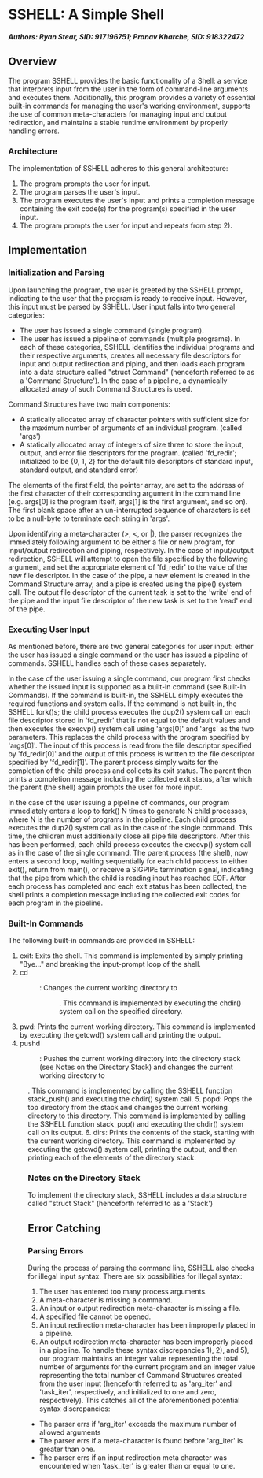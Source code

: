 # SSHELL: A Simple Shell
##### Authors: _Ryan Stear, SID: 917196751; Pranav Kharche, SID: 918322472_

## Overview
The program SSHELL provides the basic functionality of a Shell: a service that
interprets input from the user in the form of command-line arguments and
executes them. Additionally, this program provides a variety of essential
built-in commands for managing the user's working environment, supports the use
of common meta-characters for managing input and output redirection, and
maintains a stable runtime environment by properly handling errors.

### Architecture
The implementation of SSHELL adheres to this general architecture:
1. The program prompts the user for input.
2. The program parses the user's input.
3. The program executes the user's input and prints a completion message
containing the exit code(s) for the program(s) specified in the user input.
4. The program prompts the user for input and repeats from step 2).

## Implementation

### Initialization and Parsing
Upon launching the program, the user is greeted by the SSHELL prompt, indicating
to the user that the program is ready to receive input. However, this input
must be parsed by SSHELL. User input falls into two general categories:
* The user has issued a single command (single program).
* The user has issued a pipeline of commands (multiple programs).
In each of these categories, SSHELL identifies the individual programs and their
respective arguments, creates all necessary file descriptors for input and
output redirection and piping, and then loads each program into a data structure
called "struct Command" (henceforth referred to as a 'Command Structure'). In
the case of a pipeline, a dynamically allocated array of such Command Structures
is used.

Command Structures have two main components:
* A statically allocated array of character pointers with sufficient size for
the maximum number of arguments of an individual program. (called 'args')
* A statically allocated array of integers of size three to store the input,
output, and error file descriptors for the program. (called 'fd_redir';
initialized to be {0, 1, 2} for the default file descriptors of standard input,
standard output, and standard error)

The elements of the first field, the pointer array, are set to the address of
the first character of their corresponding argument in the command line (e.g.
args[0] is the program itself, args[1] is the first argument, and so on). The
first blank space after an un-interrupted sequence of characters is set to be a
null-byte to terminate each string in 'args'.

Upon identifying a meta-character (>, <, or |), the parser recognizes the
immediately following argument to be either a file or new program, for
input/output redirection and piping, respectively. In the case of input/output
redirection, SSHELL will attempt to open the file specified by the following
argument, and set the appropriate element of 'fd_redir' to the value of the new
file descriptor. In the case of the pipe, a new element is created in the
Command Structure array, and a pipe is created using the pipe() system call.
The output file descriptor of the current task is set to the 'write' end of the
pipe and the input file descriptor of the new task is set to the 'read' end of
the pipe.

### Executing User Input
As mentioned before, there are two general categories for user input: either the
user has issued a single command or the user has issued a pipeline of commands.
SSHELL handles each of these cases separately.

In the case of the user issuing a single command, our program first checks
whether the issued input is supported as a built-in command (see Built-In
Commands). If the command is built-in, the SSHELL simply executes the required
functions and system calls. If the command is not built-in, the SSHELL fork()s;
the child process executes the dup2() system call on each file descriptor stored
in 'fd_redir' that is not equal to the default values and then executes the
execvp() system call using 'args[0]' and 'args' as the two parameters. This
replaces the child process with the program specified by 'args[0]'. The input of
this process is read from the file descriptor specified by 'fd_redir[0]' and
the output of this process is written to the file descriptor specified by
'fd_redir[1]'. The parent process simply waits for the completion of the child
process and collects its exit status. The parent then prints a completion
message including the collected exit status, after which the parent (the shell)
again prompts the user for more input.

In the case of the user issuing a pipeline of commands, our program immediately
enters a loop to fork() N times to generate N child processes, where N is the
number of programs in the pipeline. Each child process executes the dup2()
system call as in the case of the single command. This time, the children must
additionally close all pipe file descriptors. After this has been performed,
each child process executes the execvp() system call as in the case of the
single command. The parent process (the shell), now enters a second loop,
waiting sequentially for each child process to either exit(), return from
main(), or receive a SIGPIPE termination signal, indicating that the pipe from
which the child is reading input has reached EOF. After each process has
completed and each exit status has been collected, the shell prints a completion
message including the collected exit codes for each program in the pipeline.

### Built-In Commands
The following built-in commands are provided in SSHELL:
1. exit: Exits the shell. This command is implemented by simply printing
"Bye..." and breaking the input-prompt loop of the shell.
2. cd <dir>: Changes the current working directory to <dir>. This command is
implemented by executing the chdir() system call on the specified directory.
3. pwd: Prints the current working directory. This command is implemented by
executing the getcwd() system call and printing the output.
4. pushd <dir>: Pushes the current working directory into the directory stack
(see Notes on the Directory Stack) and changes the current working directory to
<dir>. This command is implemented by calling the SSHELL function stack_push()
and executing the chdir() system call.
5. popd: Pops the top directory from the stack and changes the current working
directory to this directory. This command is implemented by calling the SSHELL
function stack_pop() and executing the chdir() system call on its output.
6. dirs: Prints the contents of the stack, starting with the current working
directory. This command is implemented by executing the getcwd() system call,
printing the output, and then printing each of the elements of the directory
stack.

### Notes on the Directory Stack
To implement the directory stack, SSHELL includes a data structure called
"struct Stack" (henceforth referred to as a 'Stack')

## Error Catching

### Parsing Errors
During the process of parsing the command line, SSHELL also checks for illegal
input syntax. There are six possibilities for illegal syntax:
1. The user has entered too many process arguments.
2. A meta-character is missing a command.
3. An input or output redirection meta-character is missing a file.
4. A specified file cannot be opened.
5. An input redirection meta-character has been improperly placed in a
pipeline.
6. An output redirection meta-character has been improperly placed in a
pipeline.
To handle these syntax discrepancies 1), 2), and 5), our program maintains an
integer value representing the total number of arguments for the current
program and an integer value representing the total number of Command Structures
created from the user input (henceforth referred to as 'arg_iter' and
'task_iter', respectively, and initialized to one and zero, respectively).
This catches all of the aforementioned potential syntax discrepancies:
* The parser errs if 'arg_iter' exceeds the maximum number of allowed arguments
* The parser errs if a meta-character is found before 'arg_iter' is greater than
one.
* The parser errs if an input redirection meta character was encountered when
'task_iter' is greater than or equal to one.
